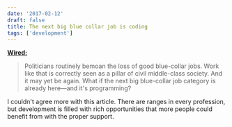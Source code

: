 ```yaml
---
date: '2017-02-12'
draft: false
title: The next big blue collar job is coding
tags: ['development']
---
```


**[Wired:](https://www.wired.com/2017/02/programming-is-the-new-blue-collar-job/)**

> Politicians routinely bemoan the loss of good blue-collar jobs. Work like that is correctly seen as a pillar of civil middle-class society. And it may yet be again. What if the next big blue-collar job category is already here—and it's programming?<!-- excerpt -->

I couldn't agree more with this article. There are ranges in every profession, but development is filled with rich opportunities that more people could benefit from with the proper support.
